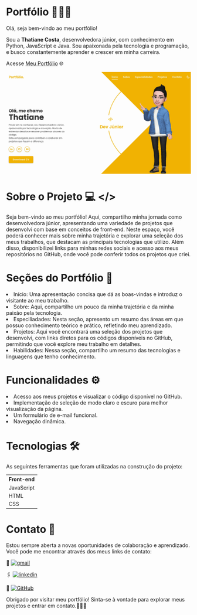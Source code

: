 # Portfólio 👩🏻‍💻

Olá, seja bem-vindo ao meu portfólio! 


Sou a **Thatiane Costa**, desenvolvedora júnior, com conhecimento em Python, JavaScript e Java. Sou apaixonada pela tecnologia e programação, e busco constantemente aprender e crescer em minha carreira.


Acesse <a href= "https://thatianecosta.github.io/Portfolio/" target="_blank"> Meu Portfólio</a> 🌐
<div>
    <img src="Portfolio Imagens/Portfolio_20241203.jpg" width="800px" />
  
# Sobre o Projeto 💻 </>
Seja bem-vindo ao meu portfólio! Aqui, compartilho minha jornada como desenvolvedora júnior, apresentando uma variedade de projetos que desenvolvi com base em conceitos de front-end. Neste espaço, você poderá conhecer mais sobre minha trajetória e explorar uma seleção dos meus trabalhos, que destacam as principais tecnologias que utilizo. Além disso, disponibilizei links para minhas redes sociais e acesso aos meus repositórios no GitHub, onde você pode conferir todos os projetos que criei.

# Seções do Portfólio 📌
<div>
  <li>Início: Uma apresentação concisa que dá as boas-vindas e introduz o visitante ao meu trabalho.</li>
  <li>Sobre: Aqui, compartilho um pouco da minha trajetória e da minha paixão pela tecnologia.</li>
  <li>Especiliadades: Nesta seção, apresento um resumo das áreas em que possuo conhecimento teórico e prático, refletindo meu aprendizado.</li>
  <li>Projetos: Aqui você encontrará uma seleção dos projetos que desenvolvi, com links diretos para os códigos disponíveis no GitHub, permitindo que você explore meu trabalho em detalhes.</li>
    <li>Habilidades: Nessa seção, compartilho um resumo das tecnologias e linguagens que tenho conhecimento. </li>
</div>

# Funcionalidades ⚙️
<div>
  <li> Acesso aos meus projetos e visualizar o código disponível no GitHub.</li>
  <li> Implementação de seleção de modo claro e escuro para melhor visualização da página.</li>
  <li> Um formulário de e-mail funcional.</li>
  <li> Navegação dinâmica.</li>
</div>

# Tecnologias 🛠️
As seguintes ferramentas que foram utilizadas na construção do projeto:
<table>
  <thead>
      <tbody>
        <th>Front-end</th>
        <tr>
          <td>JavaScript</td>
        </tr>
        <tr>
          <td>HTML</td>
        </tr>
        <tr>
          <td>CSS</td>
        </tr>
      </tbody>
    </thead>
</table>

# Contato 📲
Estou sempre aberta a novas oportunidades de colaboração e aprendizado. Você pode me encontrar através dos meus links de contato:


📧 
[![gmail](https://img.shields.io/badge/Gmail-D14836?style=for-the-badge&logo=gmail&logoColor=white)](thatianecosta09@gmail.com)
 

🖇️
[![linkedin](https://img.shields.io/badge/LinkedIn-0077B5?style=for-the-badge&logo=linkedin&logoColor=white)](https://www.linkedin.com/in/thatiane-costa)

🤖
[![GitHub](https://img.shields.io/badge/github-%23121011.svg?style=for-the-badge&logo=github&logoColor=white)](https://www.github.com/thatianecosta)


Obrigado por visitar meu portfólio! Sinta-se à vontade para explorar meus projetos e entrar em contato.🧏🏻‍♀️

